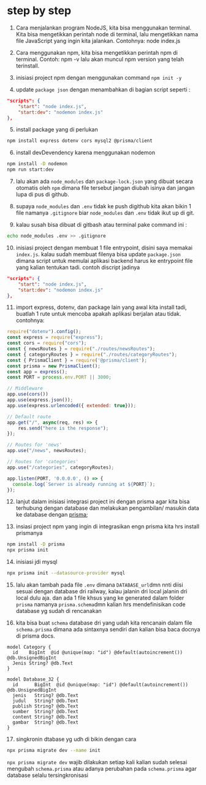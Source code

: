 # step by step 

1. Cara menjalankan program NodeJS, kita bisa menggunakan terminal. Kita bisa mengetikkan perintah node di terminal, lalu mengetikkan nama file JavaScript yang ingin kita jalankan. Contohnya:
node index.js

2. Cara menggunakan npm, kita bisa mengetikkan perintah npm di terminal. Contoh:
npm -v
lalu akan muncul npm version yang telah terinstall.

3. inisiasi project npm dengan menggunakan command `npm init -y`

4. update `package json` dengan menambahkan di bagian script seperti :
```json
"scripts": {
    "start": "node index.js",
    "start:dev": "nodemon index.js"
},
```
5. install package yang di perlukan
```bash 
npm install express dotenv cors mysql2 @prisma/client
```

6. install devDevendency karena menggunakan nodemon
```bash
npm install -D nodemon 
npm run start:dev
```

7. lalu akan ada `node_modules` dan `package-lock.json` yang dibuat secara otomatis oleh `npm` dimana file tersebut jangan diubah isinya dan jangan lupa di pus di github.

8. supaya `node_modules` dan `.env` tidak ke push digithub kita akan bikin 1 file namanya `.gitignore` biar `node_modules` dan `.env` tidak ikut up di git.

9. kalau susah bisa dibuat di gitbash atau terminal pake command ini :
```bash
echo node_modules .env >> .gitignore
```

10. inisiasi project dengan membuat 1 file entrypoint, disini saya memakai `index.js`. kalau sudah membuat filenya bisa update `package.json` dimana script untuk memulai aplikasi backend harus ke entrypoint file yang kalian tentukan tadi. contoh discript jadinya 

```json
"scripts": {
    "start": "node index.js",
    "start:dev": "nodemon index.js"
},
```

11. import express, dotenv, dan package lain yang awal kita install tadi, buatlah 1 rute untuk mencoba apakah aplikasi berjalan atau tidak.
contohnya:
```js
require("dotenv").config();
const express = require("express");
const cors = require("cors");
const { newsRoutes } = require("./routes/newsRoutes");
const { categoryRoutes } = require("./routes/categoryRoutes");
const { PrismaClient } = require('@prisma/client');
const prisma = new PrismaClient();
const app = express();
const PORT = process.env.PORT || 3000;

// Middleware
app.use(cors())
app.use(express.json());
app.use(express.urlencoded({ extended: true}));

// Default route
app.get("/", async(req, res) => {
    res.send("here is the response");
});

// Routes for 'news'
app.use("/news", newsRoutes);

// Routes for 'categories'
app.use("/categories", categoryRoutes);

app.listen(PORT, '0.0.0.0', () => {
  console.log(`Server is already running at ${PORT}`);
});
```

12. lanjut dalam inisiasi integrasi project ini dengan prisma agar kita bisa terhubung dengan database dan melakukan pengambilan/ masukin data ke database dengan [prisma](https://prisma.io);

13. insiasi project npm yang ingin di integrasikan engn prisma kita hrs install prismanya 

```bash
npm install -D prisma
npx prisma init
```

14. inisiasi jdi mysql 
```bash
npx prisma init --datasource-provider mysql
```

15. lalu akan tambah pada file `.env` dimana `DATABASE_url`dmn nnti diisi sesuai dengan database dri railway, kalau jalanin dri local jalanin dri local dulu aja. dan ada 1 file khsus yang ke generated dalam folder `prisma` namanya `prisma.schema`dmn kalian hrs mendefinisikan code database yg sudah di rencanakan

16. kita bisa buat `schema` database dri yang udah kita rencanain dalam file `schema.prisma` dimana ada sintaxnya sendiri dan kalian bisa baca docnya di prisma docs.

```
model Category {
  id    BigInt  @id @unique(map: "id") @default(autoincrement()) @db.UnsignedBigInt
  Jenis String? @db.Text
}

model Database_32 {
  id      BigInt  @id @unique(map: "id") @default(autoincrement()) @db.UnsignedBigInt
  jenis   String? @db.Text
  judul   String? @db.Text
  publish String? @db.Text
  sumber  String? @db.Text
  content String? @db.Text
  gambar  String? @db.Text
}
```
17. singkronin dtabase yg udh di bikin dengan cara 

```bash
npx prisma migrate dev --name init
```

`npx prisma migrate dev` wajib dilakukan setiap kali kalian sudah selesai mengubah `schema.prisma` atau adanya perubahan pada `schema.prisma` agar database selalu tersingkronisasi
